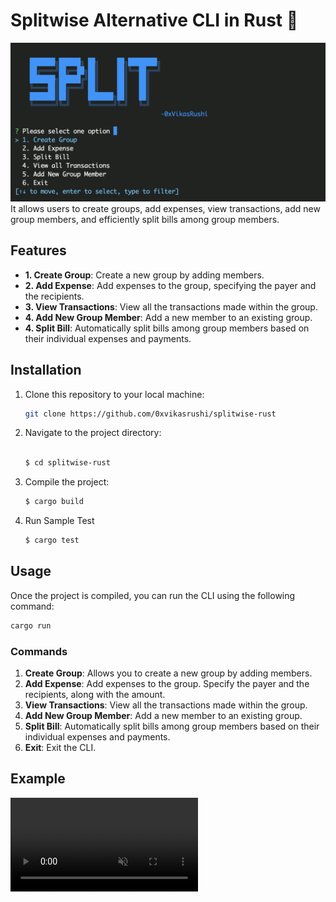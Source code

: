 # Splitwise Alternative CLI in Rust 🦀

![watcher](./assets/split.png)
It allows users to create groups, add expenses, view transactions, add new group members, and efficiently split bills among group members.

## Features

- **1. Create Group**: Create a new group by adding members.
- **2. Add Expense**: Add expenses to the group, specifying the payer and the recipients.
- **3. View Transactions**: View all the transactions made within the group.
- **4. Add New Group Member**: Add a new member to an existing group.
- **4. Split Bill**: Automatically split bills among group members based on their individual expenses and payments.

## Installation

1. Clone this repository to your local machine:

   ```bash
   git clone https://github.com/0xvikasrushi/splitwise-rust
   ```

2. Navigate to the project directory:

   ```bash

   $ cd splitwise-rust
   ```

3. Compile the project:

   ```bash
   $ cargo build
   ```

4. Run Sample Test

   ```bash
   $ cargo test
   ```

## Usage

Once the project is compiled, you can run the CLI using the following command:

```bash
cargo run
```

### Commands

1. **Create Group**: Allows you to create a new group by adding members.
2. **Add Expense**: Add expenses to the group. Specify the payer and the recipients, along with the amount.
3. **View Transactions**: View all the transactions made within the group.
4. **Add New Group Member**: Add a new member to an existing group.
5. **Split Bill**: Automatically split bills among group members based on their individual expenses and payments.
6. **Exit**: Exit the CLI.

## Example
<video src="https://github.com/0xVikasRushi/splitwise-rust/assets/88543171/c112bd5f-1848-4ce8-a121-4548dbacd24e" autoplay muted loop controls></video>
